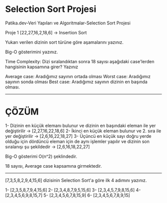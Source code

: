# Selection Sort Projesi
Patika.dev-Veri Yapıları ve Algoritmalar-Selection Sort Projesi


Proje 1
[22,27,16,2,18,6] -> Insertion Sort

Yukarı verilen dizinin sort türüne göre aşamalarını yazınız.

Big-O gösterimini yazınız.

Time Complexity: Dizi sıralandıktan sonra 18 sayısı aşağıdaki case'lerden hangisinin kapsamına girer? Yazınız

Average case: Aradığımız sayının ortada olması
Worst case: Aradığımız sayının sonda olması
Best case: Aradığımız sayının dizinin en başında olması.

-----------------------------------------------------------------------------------------------------------------------------------------------------------------------
# ÇÖZÜM

1- Dizinin en küçük elemanı bulunur ve dizinin en başındaki eleman ile yer değiştirilir -> [2,27,16,22,18,6]
2- İkinci en küçük eleman bulunur ve 2. sıra ile yer değiştirilir -> [2,6,16,22,18,27]
3- Üçüncü en küçük sayı doğru yerde olduğu için dördüncü eleman için de aynı işlemler yapılır ve dizinin son sıralanışı şu şekildedir -> [2,6,16,18,22,27]

Big-O gösterimi O(n^2) şeklindedir.

18 sayısı, Average case kapsamına girmektedir.

-----------------------------------------------------------------------------------------------------------------------------------------------------------------------

[7,3,5,8,2,9,4,15,6] dizisinin Selection Sort'a göre ilk 4 adımını yazınız.

1- [2,3,5,8,7,9,4,15,6]
2- [2,3,4,8,7,9,5,15,6]
3- [2,3,4,5,7,9,8,15,6]
4- [2,3,4,5,6,9,8,15,7]
5- [2,3,4,5,6,7,8,15,9]
6- [2,3,4,5,6,7,8,9,15]
